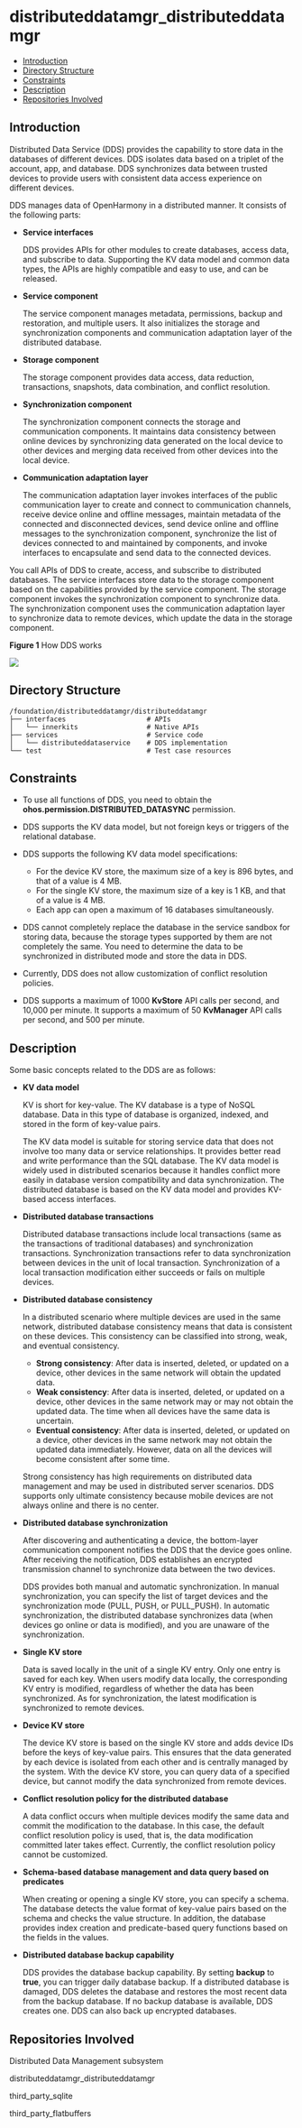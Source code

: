 # distributeddatamgr\_distributeddatamgr<a name="EN-US_TOPIC_0000001124232845"></a>

-   [Introduction](#section11660541593)
-   [Directory Structure](#section161941989596)
-   [Constraints](#section119744591305)
-   [Description](#section1312121216216)
-   [Repositories Involved](#section1371113476307)

## Introduction<a name="section11660541593"></a>

Distributed Data Service \(DDS\) provides the capability to store data in the databases of different devices. DDS isolates data based on a triplet of the account, app, and database. DDS synchronizes data between trusted devices to provide users with consistent data access experience on different devices.

DDS manages data of OpenHarmony in a distributed manner. It consists of the following parts:

-   **Service interfaces**

    DDS provides APIs for other modules to create databases, access data, and subscribe to data. Supporting the KV data model and common data types, the APIs are highly compatible and easy to use, and can be released.

-   **Service component**

    The service component manages metadata, permissions, backup and restoration, and multiple users. It also initializes the storage and synchronization components and communication adaptation layer of the distributed database.

-   **Storage component**

    The storage component provides data access, data reduction, transactions, snapshots, data combination, and conflict resolution.

-   **Synchronization component**

    The synchronization component connects the storage and communication components. It maintains data consistency between online devices by synchronizing data generated on the local device to other devices and merging data received from other devices into the local device.

-   **Communication adaptation layer**

    The communication adaptation layer invokes interfaces of the public communication layer to create and connect to communication channels, receive device online and offline messages, maintain metadata of the connected and disconnected devices, send device online and offline messages to the synchronization component, synchronize the list of devices connected to and maintained by components, and invoke interfaces to encapsulate and send data to the connected devices.


You call APIs of DDS to create, access, and subscribe to distributed databases. The service interfaces store data to the storage component based on the capabilities provided by the service component. The storage component invokes the synchronization component to synchronize data. The synchronization component uses the communication adaptation layer to synchronize data to remote devices, which update the data in the storage component.

**Figure  1**  How DDS works<a name="fig371116145419"></a>  


![](figures/en-us_image_0000001162536643.png)

## Directory Structure<a name="section161941989596"></a>

```
/foundation/distributeddatamgr/distributeddatamgr
├── interfaces                    # APIs
│   └── innerkits                 # Native APIs
├── services                      # Service code
│   └── distributeddataservice    # DDS implementation
└── test                          # Test case resources
```

## Constraints<a name="section119744591305"></a>

-   To use all functions of DDS, you need to obtain the  **ohos.permission.DISTRIBUTED\_DATASYNC**  permission.
-   DDS supports the KV data model, but not foreign keys or triggers of the relational database.
-   DDS supports the following KV data model specifications:
    -   For the device KV store, the maximum size of a key is 896 bytes, and that of a value is 4 MB.
    -   For the single KV store, the maximum size of a key is 1 KB, and that of a value is 4 MB. 
    -   Each app can open a maximum of 16 databases simultaneously.

-   DDS cannot completely replace the database in the service sandbox for storing data, because the storage types supported by them are not completely the same. You need to determine the data to be synchronized in distributed mode and store the data in DDS.
-   Currently, DDS does not allow customization of conflict resolution policies.
-   DDS supports a maximum of 1000  **KvStore**  API calls per second, and 10,000 per minute. It supports a maximum of 50  **KvManager**  API calls per second, and 500 per minute.

## Description<a name="section1312121216216"></a>

Some basic concepts related to the DDS are as follows:

-   **KV data model**

    KV is short for key-value. The KV database is a type of NoSQL database. Data in this type of database is organized, indexed, and stored in the form of key-value pairs.

    The KV data model is suitable for storing service data that does not involve too many data or service relationships. It provides better read and write performance than the SQL database. The KV data model is widely used in distributed scenarios because it handles conflict more easily in database version compatibility and data synchronization. The distributed database is based on the KV data model and provides KV-based access interfaces.

-   **Distributed database transactions**

    Distributed database transactions include local transactions \(same as the transactions of traditional databases\) and synchronization transactions. Synchronization transactions refer to data synchronization between devices in the unit of local transaction. Synchronization of a local transaction modification either succeeds or fails on multiple devices.

-   **Distributed database consistency**

    In a distributed scenario where multiple devices are used in the same network, distributed database consistency means that data is consistent on these devices. This consistency can be classified into strong, weak, and eventual consistency.

    -   **Strong consistency**: After data is inserted, deleted, or updated on a device, other devices in the same network will obtain the updated data.
    -   **Weak consistency**: After data is inserted, deleted, or updated on a device, other devices in the same network may or may not obtain the updated data. The time when all devices have the same data is uncertain.
    -   **Eventual consistency**: After data is inserted, deleted, or updated on a device, other devices in the same network may not obtain the updated data immediately. However, data on all the devices will become consistent after some time.

    Strong consistency has high requirements on distributed data management and may be used in distributed server scenarios. DDS supports only ultimate consistency because mobile devices are not always online and there is no center.

-   **Distributed database synchronization**

    After discovering and authenticating a device, the bottom-layer communication component notifies the DDS that the device goes online. After receiving the notification, DDS establishes an encrypted transmission channel to synchronize data between the two devices.

    DDS provides both manual and automatic synchronization. In manual synchronization, you can specify the list of target devices and the synchronization mode \(PULL, PUSH, or PULL\_PUSH\). In automatic synchronization, the distributed database synchronizes data \(when devices go online or data is modified\), and you are unaware of the synchronization.

-   **Single KV store**

    Data is saved locally in the unit of a single KV entry. Only one entry is saved for each key. When users modify data locally, the corresponding KV entry is modified, regardless of whether the data has been synchronized. As for synchronization, the latest modification is synchronized to remote devices.

-   **Device KV store**

    The device KV store is based on the single KV store and adds device IDs before the keys of key-value pairs. This ensures that the data generated by each device is isolated from each other and is centrally managed by the system. With the device KV store, you can query data of a specified device, but cannot modify the data synchronized from remote devices.

-   **Conflict resolution policy for the distributed database**

    A data conflict occurs when multiple devices modify the same data and commit the modification to the database. In this case, the default conflict resolution policy is used, that is, the data modification committed later takes effect. Currently, the conflict resolution policy cannot be customized.

-   **Schema-based database management and data query based on predicates**

    When creating or opening a single KV store, you can specify a schema. The database detects the value format of key-value pairs based on the schema and checks the value structure. In addition, the database provides index creation and predicate-based query functions based on the fields in the values.

-   **Distributed database backup capability**

    DDS provides the database backup capability. By setting  **backup**  to  **true**, you can trigger daily database backup. If a distributed database is damaged, DDS deletes the database and restores the most recent data from the backup database. If no backup database is available, DDS creates one. DDS can also back up encrypted databases.


## Repositories Involved<a name="section1371113476307"></a>

Distributed Data Management subsystem

distributeddatamgr\_distributeddatamgr

third\_party\_sqlite

third\_party\_flatbuffers

